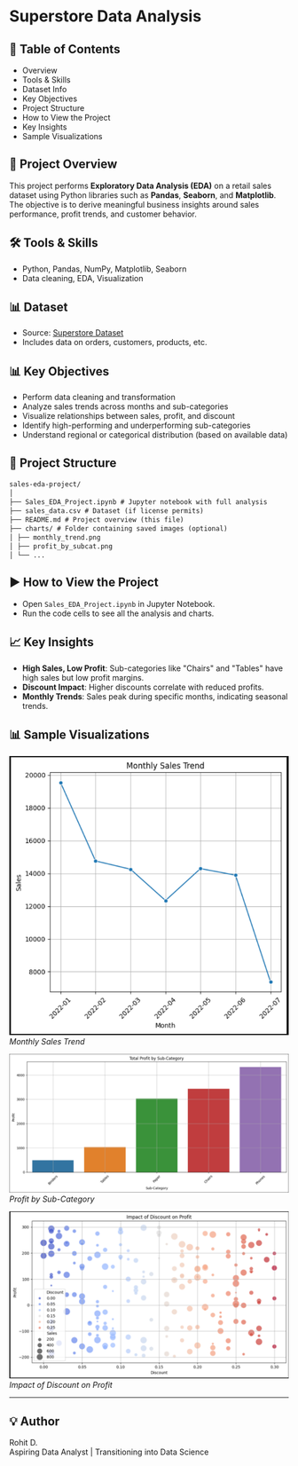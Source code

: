 # Superstore Data Analysis

## 📂 Table of Contents
- Overview
- Tools & Skills
- Dataset Info
- Key Objectives
- Project Structure
- How to View the Project
- Key Insights
- Sample Visualizations

## 📌 Project Overview
This project performs **Exploratory Data Analysis (EDA)** on a retail sales dataset using Python libraries such as **Pandas**, **Seaborn**, and **Matplotlib**. The objective is to derive meaningful business insights around sales performance, profit trends, and customer behavior.

## 🛠️ Tools & Skills
- Python, Pandas, NumPy, Matplotlib, Seaborn
- Data cleaning, EDA, Visualization

## 📊 Dataset
- Source: [Superstore Dataset](Superstore_Sales.csv)
- Includes data on orders, customers, products, etc.

## 📊 Key Objectives

- Perform data cleaning and transformation
- Analyze sales trends across months and sub-categories
- Visualize relationships between sales, profit, and discount
- Identify high-performing and underperforming sub-categories
- Understand regional or categorical distribution (based on available data)

## 📁 Project Structure
```
sales-eda-project/
│
├── Sales_EDA_Project.ipynb # Jupyter notebook with full analysis
├── sales_data.csv # Dataset (if license permits)
├── README.md # Project overview (this file)
├── charts/ # Folder containing saved images (optional)
│ ├── monthly_trend.png
│ ├── profit_by_subcat.png
│ └── ...
```

## ▶️ How to View the Project

- Open `Sales_EDA_Project.ipynb` in Jupyter Notebook.
- Run the code cells to see all the analysis and charts.


## 📈 Key Insights

- **High Sales, Low Profit**: Sub-categories like "Chairs" and "Tables" have high sales but low profit margins.
- **Discount Impact**: Higher discounts correlate with reduced profits.
- **Monthly Trends**: Sales peak during specific months, indicating seasonal trends.


## 📊 Sample Visualizations

![Monthly Sales Trend](charts/Monthly_Sales_Trend.PNG)
*Monthly Sales Trend*

![Profit by Sub-Category](charts/Total_Profit_by_Sub-Category.PNG)
*Profit by Sub-Category*

![Impact of Discount on Profit](charts/Impact_of_Discount_on_Profit.PNG)
*Impact of Discount on Profit*

---

## 💡 Author

Rohit D.  
Aspiring Data Analyst | Transitioning into Data Science
